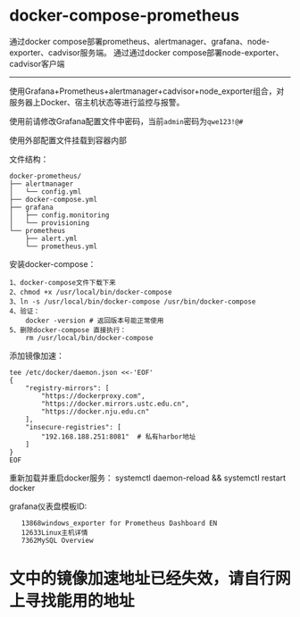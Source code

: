 # docker-compose-prometheus
通过docker compose部署prometheus、alertmanager、grafana、node-exporter、cadvisor服务端。
通过通过docker compose部署node-exporter、cadvisor客户端
***
使用Grafana+Prometheus+alertmanager+cadvisor+node_exporter组合，对服务器上Docker、宿主机状态等进行监控与报警。

使用前请修改Grafana配置文件中密码，当前`admin`密码为`qwe123!@#`

使用外部配置文件挂载到容器内部

文件结构：
```shell
docker-prometheus/
├── alertmanager
│   └── config.yml
├── docker-compose.yml
├── grafana
│   ├── config.monitoring
│   └── provisioning
└── prometheus
    ├── alert.yml
    └── prometheus.yml
```

安装docker-compose：
```
1、docker-compose文件下载下来
2、chmod +x /usr/local/bin/docker-compose
3、ln -s /usr/local/bin/docker-compose /usr/bin/docker-compose
4、验证：
	docker -version # 返回版本号能正常使用
5、删除docker-compose 直接执行：
	rm /usr/local/bin/docker-compose
```
添加镜像加速：
```
tee /etc/docker/daemon.json <<-'EOF'
{
    "registry-mirrors": [
        "https://dockerproxy.com",
        "https://docker.mirrors.ustc.edu.cn",
        "https://docker.nju.edu.cn"
    ],
    "insecure-registries": [
        "192.168.188.251:8081"  # 私有harbor地址
    ]
}
EOF
```
重新加载并重启docker服务：
	systemctl daemon-reload && systemctl restart docker 

 grafana仪表盘模板ID:
 ```
    13868windows_exporter for Prometheus Dashboard EN
    12633Linux主机详情
    7362MySQL Overview
```
# 文中的镜像加速地址已经失效，请自行网上寻找能用的地址

